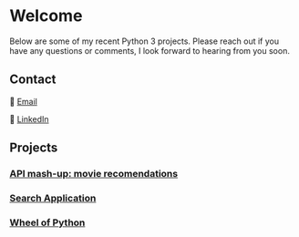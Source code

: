 # Welcome

Below are some of my recent Python 3 projects. Please reach out if you have any questions or comments, I look forward to hearing from you soon.

## Contact

:e-mail: [Email](hernandezjp01@gmail.com)

:link: [LinkedIn](https://www.linkedin.com/)

## Projects

### [API mash-up: movie recomendations](https://github.com/JonP-HN/Python-3-projects/tree/master/API%20mash-up:%20movie%20recommendations)

### [Search Application](https://github.com/JonP-HN/Python-3-projects/tree/master/Search%20Application)

### [Wheel of Python](https://github.com/JonP-HN/Python-3-projects/tree/master/Wheel%20of%20Python)
